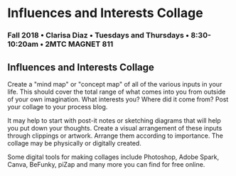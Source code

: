 # Influences and Interests Collage

### Fall 2018 • Clarisa Diaz • Tuesdays and Thursdays • 8:30-10:20am • 2MTC MAGNET 811

## Influences and Interests Collage

Create a "mind map" or "concept map" of all of the various inputs in your life.  This should cover the total range of what comes into you from outside of your own imagination. What interests you? Where did it come from? Post your collage to your process blog. 

It may help to start with post-it notes or sketching diagrams that will help you put down your thoughts. Create a visual arrangement of these inputs through clippings or artwork. Arrange them according to importance. The collage may be physically or digitally created.


Some digital tools for making collages include Photoshop, Adobe Spark, Canva, BeFunky, piZap and many more you can find for free online.